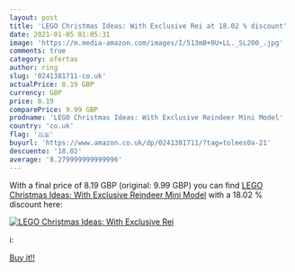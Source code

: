 ```yaml
---
layout: post
title: 'LEGO Christmas Ideas: With Exclusive Rei at 18.02 % discount'
date: 2021-01-05 01:05:31
image: 'https://m.media-amazon.com/images/I/513mB+0U+LL._SL200_.jpg'
comments: true
category: ofertas
author: ring
slug: '0241381711-co.uk'
actualPrice: 8.19 GBP
currency: GBP
price: 8.19
comparePrice: 9.99 GBP
prodname: 'LEGO Christmas Ideas: With Exclusive Reindeer Mini Model'
country: 'co.uk'
flag: '🇬🇧'
buyurl: 'https://www.amazon.co.uk/dp/0241381711/?tag=tolees0a-21'
descuento: '18.02'
average: '8.279999999999996'
---
```


With a final price of 8.19 GBP (original: 9.99 GBP) you can find [LEGO Christmas Ideas: With Exclusive Reindeer Mini Model](https://www.amazon.co.uk/dp/0241381711/?tag=tolees0a-21) with a  18.02 % discount here:

[![LEGO Christmas Ideas: With Exclusive Rei](https://m.media-amazon.com/images/I/513mB+0U+LL._SL200_.jpg)](https://www.amazon.co.uk/dp/0241381711/?tag=tolees0a-21)

ℹ️:


[Buy it!!](https://www.amazon.co.uk/dp/0241381711/?tag=tolees0a-21)
